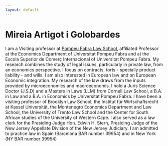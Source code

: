 ```yaml
---
layout: default
---
```


# Mireia Artigot i Golobardes

I am a Visiting professor at [Pompeu Fabra Law School](http://www.upf.edu/dret), affiliated Professor at the Economics Department of Universitat Pompeu Fabra and at the Escola Superior de Comerç Internacional of Universitat Pompeu Fabra. 
My research combines the study of legal issues, particularly in private law, from an economics perspective. I focus on contracts, torts -  specially product liability - and wills. I am also interested in European law and on European Economic integration.  My research of the law draws from the inputs provided by microeconomics and macroeconomis. 
I hold a Juris Science Doctor (J.S.D) and a Masters  in Laws (LLM) from Cornell Law School, a B.A. in Law and a B.A. in Economics by Universitat Pompeu Fabra. I have been a visiting professor of Brooklyn Law School, the Institut für Wirtschaftsrecht at Kassel Universität, the Montenegro Economics Department and Law School, the University of Trento Law School  and the Center for South African studies of the University of Western Cape. I also served as a law clerk for the Presiding Judge Hon. Edwin H. Stern, Presiding Judge of the New Jersey Appellate Division of the New Jersey Judiciary. I am admitted to practice law in Spain (Barcelona BAR number 39954) and in New York (NY BAR number 39954)  